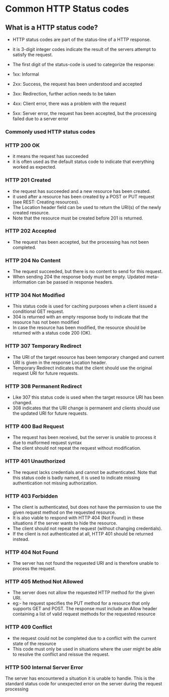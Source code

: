 
# Common HTTP Status codes

## What is a HTTP status code?
- HTTP status codes are part of the status-line of a HTTP response.
- it is 3-digit integer codes indicate the result of the servers attempt to satisfy the request.

- The first digit of the status-code is used to categorize the response:
- 1xx: Informal
- 2xx: Success, the request has been understood and accepted
- 3xx: Redirection, further action needs to be taken
- 4xx: Client error, there was a problem with the request
- 5xx: Server error, the request has been accepted, but the processing failed due to a server error


### Commonly used HTTP status codes 
### HTTP 200 OK 
- it means the request has succeeded
- it is often used as the default status code to indicate that everything worked as expected.

### HTTP 201 Created
- the request has succeeded and a new resource has been created.
- it used after  a resource has been created by a POST or PUT request (see REST: Creating resources). 
- The Location header field can be used to return the URI(s) of the newly created resource.
- Note that the resource must be created before 201 is returned.

### HTTP 202 Accepted 
- The request has been accepted, but the processing has not been completed. 


### HTTP 204 No Content 
- The request succeeded, but there is no content to send for this request.
- When sending 204 the response body must be empty. Updated meta-information can be passed in response headers.

### HTTP 304 Not Modified
- This status code is used for caching purposes when a client issued a conditional GET request.
- 304 is returned with an empty response body to indicate that the resource has not been modified
- In case the resource has been modified, the resource should be returned with a status code 200 (OK).

### HTTP 307 Temporary Redirect
- The URI of the target resource has been temporary changed and current URI is given in the response Location header.
- Temporary Redirect indicates that the client should use the original request URI for future requests.

### HTTP 308 Permanent Redirect
- Like 307 this status code is used when the target resource URI has been changed.
- 308 indicates that the URI change is permanent and clients should use the updated URI for future requests.


### HTTP 400 Bad Request
- The request has been received, but the server is unable to process it due to malformed request syntax
- The client should not repeat the request without modification. 
### HTTP 401 Unauthorized
- The request lacks credentials and cannot be authenticated. Note that this status code is badly named, it is used to indicate missing authentication not missing authorization.

### HTTP 403 Forbidden
- The client is authenticated, but does not have the permission to use the given request method on the requested resource.
- It is also viable to respond with HTTP 404 (Not Found) in these situations if the server wants to hide the resource.
- The client should not repeat the request (without changing credentials).
- If the client is not authenticated at all, HTTP 401 should be returned instead.

### HTTP 404 Not Found
- The server has not found the requested URI and is therefore unable to process the request.

### HTTP 405 Method Not Allowed
- The server does not allow the requested HTTP method for the given URI.
- eg:- he request specifies the PUT method for a resource that only supports GET and POST. The response must include an Allow header containing a list of valid request methods for the requested resource

### HTTP 409 Conflict
- the request could not be completed due to a conflict with the current state of the resource
- This code must only be used in situations where the user might be able to resolve the conflict and reissue the request.

### HTTP 500 Internal Server Error
The server has encountered a situation it is unable to handle. This is the standard status code for unexpected error on the server during the request processing

